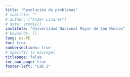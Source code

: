 ```yaml
---
title: "Resolución de problemas"
# subtitle: ""
# author: ["Ander Linares"]
# date: \today{}
institute: "Universidad Nacional Mayor de San Marcos"
# keywords: []
lang: es-PE
toc: true
numbersections: true
# Specific to eisvogel
titlepage: false
toc-own-page: true
footer-left: "Lab 2"
---
```

